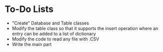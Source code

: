 # To-Do Lists
- "Create" Database and Table classes
- Modify the table class so that it supports the insert operation where an entry can be added to a list of dictionary
- Modify the code to read any file with .CSV
- Write the main part